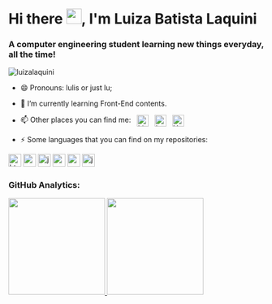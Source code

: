 <!--
**luizalaquini/luizalaquini** is a ✨ _special_ ✨ repository because its `README.md` (this file) appears on your GitHub profile.
-->
<h1>Hi there <img src="https://raw.githubusercontent.com/kaueMarques/kaueMarques/master/hi.gif" width="30px">, I'm Luiza Batista Laquini</h1>
<h3>A computer engineering student learning new things everyday, all the time!</h3>
<p align="left"> <img src="https://komarev.com/ghpvc/?username=luizalaquini&style=flat-square&color=blueviolet" alt="luizalaquini" /> </p>

- 😄 Pronouns: lulis or just lu;

- 🌱 I’m currently learning Front-End contents.

- 📫 Other places you can find me: &nbsp; <a href="https://www.linkedin.com/in/luizalaquini/" target="_blank"><img align="center" src="https://cdn.jsdelivr.net/npm/simple-icons@3.0.1/icons/linkedin.svg" alt="LinkedIn" height="23" width="23" /></a> &nbsp;
<a href="https://www.instagram.com/luizalaquini/" target="_blank"><img align="center" src="https://cdn.jsdelivr.net/npm/simple-icons@3.0.1/icons/instagram.svg" alt="Instagram" height="23" width="23" /></a> &nbsp;
<a href="https://www.youtube.com/c/LuizaLaquini" target="_blank"><img align="center" src="https://cdn.jsdelivr.net/npm/simple-icons@3.0.1/icons/youtube.svg" alt="Youtube" height="23" width="23" /></a>

- ⚡ Some languages that you can find on my repositories:

<p align="left">
<img src="C:/Usuários/luiza/Imagens/ícones/c.svg" width=25 height=25 alt="html5"/>
<img src="https://img.shields.io/badge/-CSS-FFFFFF?style=for-the-badge&logo=css3&logoColor=1572B6" height=25 alt="css3"/>
<img src="https://img.shields.io/badge/-JAVASCRIPT-FFFFFF?style=for-the-badge&logo=javascript" height=25 alt="javascript"/>
<img src="https://img.shields.io/badge/-C-FFFFFF?style=for-the-badge&logo=c&logoColor=1572B6" height=25 alt="c"/>
<img src="https://upload.wikimedia.org/wikipedia/commons/1/18/ISO_C%2B%2B_Logo.svg" width=25 height=25 alt="cpp"/>
<img src="https://img.shields.io/badge/-JAVA-FFFFFF?style=for-the-badge&logo=java&logoColor=800000" height=25 alt="java"/>
</p>

 ### GitHub Analytics:
        
 <p align="left">
  <a href="https://github.com/luizalaquini">
  <img height="190em" src="https://github-readme-stats.vercel.app/api?username=luizalaquini&layout=compact&show_icons=true&theme=tokyonight&include_all_commits=true&count_private=true"/>
  <img height="190em" src="https://github-readme-stats.vercel.app/api/top-langs/?username=luizalaquini&layout=compact&langs_count=7&theme=tokyonight"/>
  </a>
</p>

<!--
Here are some ideas to get you started:

- 🔭 I’m currently working on ...
- 🌱 I’m currently learning ...
- 👯 I’m looking to collaborate on ...
- 🤔 I’m looking for help with ...
- 💬 Ask me about ...
- 📫 How to reach me: ...
- 😄 Pronouns: ...
- ⚡ Fun fact: ...
-->
